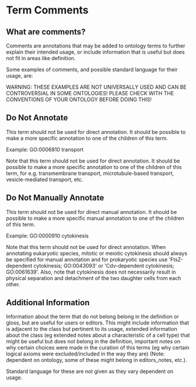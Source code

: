 # Term Comments

## What are comments?

Comments are annotations that may be added to ontology terms to further explain their intended usage, or include information that is useful but does not fit in areas like definition.

Some examples of comments, and possible standard language for their usage, are:

WARNING: THESE EXAMPLES ARE NOT UNIVERSALLY USED AND CAN BE CONTROVERSIAL IN SOME ONTOLOGIES! PLEASE CHECK WITH THE CONVENTIONS OF YOUR ONTOLOGY BEFORE DOING THIS!

## Do Not Annotate

This term should not be used for direct annotation. It should be possible to make a more specific annotation to one of the children of this term.

Example:
GO:0006810 transport

Note that this term should not be used for direct annotation. It should be possible to make a more specific annotation to one of the children of this term, for e.g. transmembrane transport, microtubule-based transport, vesicle-mediated transport, etc.

## Do Not Manually Annotate

This term should not be used for direct manual annotation. It should be possible to make a more specific manual annotation to one of the children of this term.

Example:
GO:0000910 cytokinesis

Note that this term should not be used for direct annotation. When annotating eukaryotic species, mitotic or meiotic cytokinesis should always be specified for manual annotation and for prokaryotic species use 'FtsZ-dependent cytokinesis; GO:0043093' or 'Cdv-dependent cytokinesis; GO:0061639'. Also, note that cytokinesis does not necessarily result in physical separation and detachment of the two daughter cells from each other.

## Additional Information

Information about the term that do not belong belong in the definition or gloss, but are useful for users or editors. This might include information that is adjacent to the class but pertinent to its usage, extended information about the class (eg extended notes about a characteristic of a cell type) that might be useful but does not belong in the definition, important notes on why certain choices were made in the curation of this terms (eg why certain logical axioms were excluded/included in the way they are) (Note: dependent on ontology, some of these might belong in editors_notes, etc.).

Standard language for these are not given as they vary dependent on usage.
